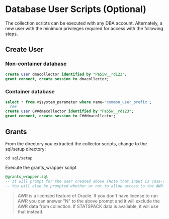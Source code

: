 # Database User Scripts (Optional)

The collection scripts can be executed with any DBA account. Alternately, a new user with the minimum privileges required for access with the following steps.

## Create User

### Non-container database

```sql
create user dmacollector identified by "Pa55w__rd123";
grant connect, create session to dmacollector;
```

### Container database

```sql
select * from v$system_parameter where name='common_user_prefix';
--C##
create user C##dmacollector identified by "Pa55w__rd123";
grant connect, create session to C##dmacollector;
```

## Grants

From the directory you extracted the collector scripts, change to the sql/setup directory:
```shell
cd sql/setup
```
Execute the grants_wrapper script
```sql
@grants_wrapper.sql
-- It will prompt for the user created above (Note that input is case-sensitive and must match the username created above).
-- You will also be prompted whether or not to allow access to the AWR data.
```


> AWR is a licensed feature of Oracle. If you don't have license to run AWR you can answer "N" to the above prompt and it will exclude the AWR data from collection.  If STATSPACK data is available, it will use that instead.

